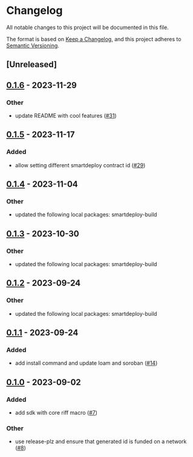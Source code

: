# Changelog
All notable changes to this project will be documented in this file.

The format is based on [Keep a Changelog](https://keepachangelog.com/en/1.0.0/),
and this project adheres to [Semantic Versioning](https://semver.org/spec/v2.0.0.html).

## [Unreleased]

## [0.1.6](https://github.com/TENK-DAO/smartdeploy/compare/smartdeploy-macros-v0.1.5...smartdeploy-macros-v0.1.6) - 2023-11-29

### Other
- update README with cool features ([#31](https://github.com/TENK-DAO/smartdeploy/pull/31))

## [0.1.5](https://github.com/TENK-DAO/smartdeploy/compare/smartdeploy-macros-v0.1.4...smartdeploy-macros-v0.1.5) - 2023-11-17

### Added
- allow setting different smartdeploy contract id ([#29](https://github.com/TENK-DAO/smartdeploy/pull/29))

## [0.1.4](https://github.com/TENK-DAO/smartdeploy/compare/smartdeploy-macros-v0.1.3...smartdeploy-macros-v0.1.4) - 2023-11-04

### Other
- updated the following local packages: smartdeploy-build

## [0.1.3](https://github.com/TENK-DAO/smartdeploy/compare/smartdeploy-macros-v0.1.2...smartdeploy-macros-v0.1.3) - 2023-10-30

### Other
- updated the following local packages: smartdeploy-build

## [0.1.2](https://github.com/TENK-DAO/smartdeploy/compare/smartdeploy-macros-v0.1.1...smartdeploy-macros-v0.1.2) - 2023-09-24

### Other
- updated the following local packages: smartdeploy-build

## [0.1.1](https://github.com/TENK-DAO/smartdeploy/compare/smartdeploy-macros-v0.1.0...smartdeploy-macros-v0.1.1) - 2023-09-24

### Added
- add install command and update loam and soroban ([#14](https://github.com/TENK-DAO/smartdeploy/pull/14))

## [0.1.0](https://github.com/TENK-DAO/smartdeploy/releases/tag/smartdeploy-macros-v0.1.0) - 2023-09-02

### Added
- add sdk with core riff macro ([#7](https://github.com/TENK-DAO/smartdeploy/pull/7))

### Other
- use release-plz and ensure that generated id is funded on a network  ([#8](https://github.com/TENK-DAO/smartdeploy/pull/8))
